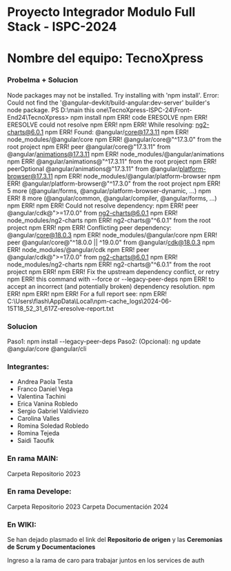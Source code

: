 
# Proyecto Integrador Modulo Full Stack - ISPC-2024
# Nombre del equipo: TecnoXpress
### Probelma + Solucion 
Node packages may not be installed. Try installing with 'npm install'.
Error: Could not find the '@angular-devkit/build-angular:dev-server' builder's node package.
PS D:\main this one\TecnoXpress-ISPC-24\Front-End24\TecnoXpress> npm install 
npm ERR! code ERESOLVE
npm ERR! ERESOLVE could not resolve
npm ERR! 
npm ERR! While resolving: ng2-charts@6.0.1
npm ERR! Found: @angular/core@17.3.11
npm ERR! node_modules/@angular/core
npm ERR!   @angular/core@"^17.3.0" from the root project
npm ERR!   peer @angular/core@"17.3.11" from @angular/animations@17.3.11
npm ERR!   node_modules/@angular/animations
npm ERR!     @angular/animations@"^17.3.11" from the root project
npm ERR!     peerOptional @angular/animations@"17.3.11" from @angular/platform-browser@17.3.11
npm ERR!     node_modules/@angular/platform-browser
npm ERR!       @angular/platform-browser@"^17.3.0" from the root project
npm ERR!       5 more (@angular/forms, @angular/platform-browser-dynamic, ...)
npm ERR!   8 more (@angular/common, @angular/compiler, @angular/forms, ...)
npm ERR! 
npm ERR! Could not resolve dependency:
npm ERR! peer @angular/cdk@">=17.0.0" from ng2-charts@6.0.1
npm ERR! node_modules/ng2-charts
npm ERR!   ng2-charts@"^6.0.1" from the root project
npm ERR! 
npm ERR! Conflicting peer dependency: @angular/core@18.0.3
npm ERR! node_modules/@angular/core
npm ERR!   peer @angular/core@"^18.0.0 || ^19.0.0" from @angular/cdk@18.0.3
npm ERR!   node_modules/@angular/cdk
npm ERR!     peer @angular/cdk@">=17.0.0" from ng2-charts@6.0.1
npm ERR!     node_modules/ng2-charts
npm ERR!       ng2-charts@"^6.0.1" from the root project
npm ERR!
npm ERR! Fix the upstream dependency conflict, or retry
npm ERR! this command with --force or --legacy-peer-deps
npm ERR! to accept an incorrect (and potentially broken) dependency resolution.
npm ERR!
npm ERR!
npm ERR! For a full report see:
npm ERR! C:\Users\flash\AppData\Local\npm-cache\_logs\2024-06-15T18_52_31_617Z-eresolve-report.txt

### Solucion 
Paso1: 
npm install --legacy-peer-deps
Paso2: (Opcional):
ng update @angular/core @angular/cli


### Integrantes:
* Andrea Paola Testa 
* Franco Daniel Vega
* Valentina Tachini
* Erica Vanina Robledo 
* Sergio Gabriel Valdiviezo
* Carolina Valles
* Romina Soledad Robledo
* Romina Tejeda
* Saidi Taoufik

### En rama MAIN:
Carpeta Repositorio 2023 
### En rama Develope:
Carpeta Repositorio 2023 
Carpeta Documentación 2024

### En WIKI:
Se han dejado plasmado el link del **Repositorio de origen** y  las **Ceremonias de Scrum y Documentaciones**

Ingreso a la rama de caro para trabajar juntos en los services de auth